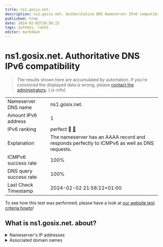 ```yaml
---
title: ns1.gosix.net.
description: ns1.gosix.net. Authoritative DNS Nameserver IPv6 compatibility
published: true
date: 2024-02-02T20:58:22
tags: authdns, rank1
editor: markdown
---
```


# ns1.gosix.net. Authoritative DNS IPv6 compatibility

> The results shown here are accumulated by automation. If you're convinced the displayed data is wrong, please [contact the administrators](/howto/chat). 
{.is-info}




|   |   |
| - | - |
| Nameserver DNS name | ns1.gosix.net.
| Amount IPv6 address | 1
| IPv6 ranking | perfect :1st_place_medal: [🔗](/howto/ranking) |
| Explanation | The nameserver has an AAAA record and responds perfectly to ICMPv6 as well as DNS requests. |
| ICMPv6 success rate | 100%|
| DNS query success rate | 100% |
| Last Check Timestamp | 2024-02-02 21:58:22+01:00 |

To see how this test was performed, please have a look at [our website test criteria howto](/howto/testcriteria/authdns)!


## What is ns1.gosix.net. about?




<details>
<summary>Nameserver's IP addresses</summary>

2001:4dd0:28d4:5000::14

</details>



<details>
<summary>Associated domain names</summary>

playanoedu.com

libcom.de

wiki.junicast.de

</details>
